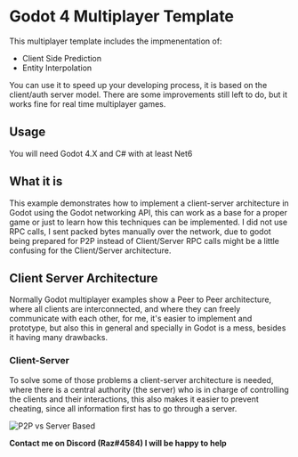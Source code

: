 # Godot 4 Multiplayer Template
This multiplayer template includes the impmenentation of:

- Client Side Prediction
- Entity Interpolation

You can use it to speed up your developing process, it is based on the client/auth server model.
There are some improvements still left to do, but it works fine for real time multiplayer games.

## Usage
You will need Godot 4.X and C# with at least Net6

## What it is
This example demonstrates how to implement a client-server architecture in Godot using the Godot networking API, this can work as a base for a proper game or just to learn how this techniques can be implemented. I did not use RPC calls, I sent packed bytes manually over the network, due to godot being prepared for P2P instead of Client/Server RPC calls might be a little confusing for the Client/Server architecture.

## Client Server Architecture
Normally Godot multiplayer examples show a Peer to Peer architecture, where all clients are interconnected, and where they can freely communicate with each other, for me, it's easier to implement and prototype, but also this in general and specially in Godot is a mess, besides it having many drawbacks.

### Client-Server
To solve some of those problems a client-server architecture is needed, where there is a central authority (the server) who is in charge of controlling the clients and their interactions, this also makes it easier to prevent cheating, since all information first has to go through a server.

![P2P vs Server Based](https://sites.google.com/site/cis3347cruzguzman014/_/rsrc/1480320465440/module-2/client-server-and-peer-to-peer-networking/p2p-network-vs-server.jpg?height=206&width=400 "P2P vs Server Based")

**Contact me on Discord (Raz#4584) I will be happy to help**